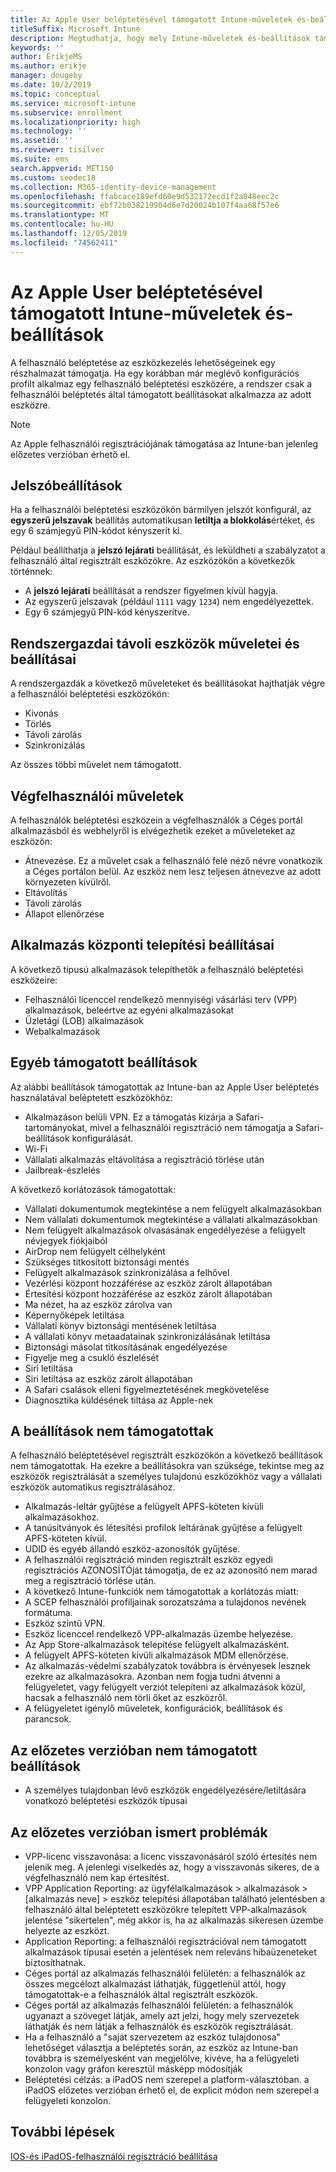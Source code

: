 ```yaml
---
title: Az Apple User beléptetésével támogatott Intune-műveletek és-beállítások
titleSuffix: Microsoft Intune
description: Megtudhatja, hogy mely Intune-műveletek és-beállítások támogatottak az Apple User beléptetéssel
keywords: ''
author: ErikjeMS
ms.author: erikje
manager: dougeby
ms.date: 10/2/2019
ms.topic: conceptual
ms.service: microsoft-intune
ms.subservice: enrollment
ms.localizationpriority: high
ms.technology: ''
ms.assetid: ''
ms.reviewer: tisilver
ms.suite: ems
search.appverid: MET150
ms.custom: seodec18
ms.collection: M365-identity-device-management
ms.openlocfilehash: ffabcace189efd60e9d532172ecd1f2a048eec2c
ms.sourcegitcommit: ebf72b038219904d6e7d20024b107f4aa68f57e6
ms.translationtype: MT
ms.contentlocale: hu-HU
ms.lasthandoff: 12/05/2019
ms.locfileid: "74562411"
---
```

# <a name="intune-actions-and-options-supported-with-apple-user-enrollment"></a>Az Apple User beléptetésével támogatott Intune-műveletek és-beállítások

A felhasználó beléptetése az eszközkezelés lehetőségeinek egy részhalmazát támogatja. Ha egy korábban már meglévő konfigurációs profilt alkalmaz egy felhasználó beléptetési eszközére, a rendszer csak a felhasználói beléptetés által támogatott beállításokat alkalmazza az adott eszközre.

> [!NOTE]
> Az Apple felhasználói regisztrációjának támogatása az Intune-ban jelenleg előzetes verzióban érhető el.

## <a name="password-settings"></a>Jelszóbeállítások

Ha a felhasználói beléptetési eszközökön bármilyen jelszót konfigurál, az **egyszerű jelszavak** beállítás automatikusan **letiltja a blokkolás**értéket, és egy 6 számjegyű PIN-kódot kényszerít ki.

Például beállíthatja a **jelszó lejárati** beállítását, és leküldheti a szabályzatot a felhasználó által regisztrált eszközökre. Az eszközökön a következők történnek:
- A **jelszó lejárati** beállítását a rendszer figyelmen kívül hagyja.
- Az egyszerű jelszavak (például `1111` vagy `1234`) nem engedélyezettek.
- Egy 6 számjegyű PIN-kód kényszerítve.

## <a name="administrator-remote-device-actions-and-options"></a>Rendszergazdai távoli eszközök műveletei és beállításai
A rendszergazdák a következő műveleteket és beállításokat hajthatják végre a felhasználói beléptetési eszközökön:
- Kivonás
- Törlés
- Távoli zárolás
- Szinkronizálás

Az összes többi művelet nem támogatott.

## <a name="end-user-actions"></a>Végfelhasználói műveletek
A felhasználók beléptetési eszközein a végfelhasználók a Céges portál alkalmazásból és webhelyről is elvégezhetik ezeket a műveleteket az eszközön:
- Átnevezése. Ez a művelet csak a felhasználó felé néző névre vonatkozik a Céges portálon belül. Az eszköz nem lesz teljesen átnevezve az adott környezeten kívülről.
- Eltávolítás
- Távoli zárolás
- Állapot ellenõrzése

## <a name="app-deployment-options"></a>Alkalmazás központi telepítési beállításai
A következő típusú alkalmazások telepíthetők a felhasználó beléptetési eszközeire:
- Felhasználói licenccel rendelkező mennyiségi vásárlási terv (VPP) alkalmazások, beleértve az egyéni alkalmazásokat
- Üzletági (LOB) alkalmazások
- Webalkalmazások

## <a name="other-supported-options"></a>Egyéb támogatott beállítások

Az alábbi beállítások támogatottak az Intune-ban az Apple User beléptetés használatával beléptetett eszközökhöz:
- Alkalmazáson belüli VPN. Ez a támogatás kizárja a Safari-tartományokat, mivel a felhasználói regisztráció nem támogatja a Safari-beállítások konfigurálását.
- Wi-Fi 
- Vállalati alkalmazás eltávolítása a regisztráció törlése után
- Jailbreak-észlelés

A következő korlátozások támogatottak:
- Vállalati dokumentumok megtekintése a nem felügyelt alkalmazásokban
- Nem vállalati dokumentumok megtekintése a vállalati alkalmazásokban
- Nem felügyelt alkalmazások olvasásának engedélyezése a felügyelt névjegyek fiókjaiból
- AirDrop nem felügyelt célhelyként
- Szükséges titkosított biztonsági mentés
- Felügyelt alkalmazások szinkronizálása a felhővel
- Vezérlési központ hozzáférése az eszköz zárolt állapotában
- Értesítési központ hozzáférése az eszköz zárolt állapotában
- Ma nézet, ha az eszköz zárolva van
- Képernyőképek letiltása
- Vállalati könyv biztonsági mentésének letiltása
- A vállalati könyv metaadatainak szinkronizálásának letiltása
- Biztonsági másolat titkosításának engedélyezése
- Figyelje meg a csukló észlelését
- Siri letiltása
- Siri letiltása az eszköz zárolt állapotában
- A Safari csalások elleni figyelmeztetésének megkövetelése
- Diagnosztika küldésének tiltása az Apple-nek


## <a name="options-not-supported"></a>A beállítások nem támogatottak
A felhasználó beléptetésével regisztrált eszközökön a következő beállítások nem támogatottak. Ha ezekre a beállításokra van szüksége, tekintse meg az eszközök regisztrálását a személyes tulajdonú eszközökhöz vagy a vállalati eszközök automatikus regisztrálásához.
- Alkalmazás-leltár gyűjtése a felügyelt APFS-köteten kívüli alkalmazásokhoz.
- A tanúsítványok és létesítési profilok leltárának gyűjtése a felügyelt APFS-köteten kívül.
- UDID és egyéb állandó eszköz-azonosítók gyűjtése.
- A felhasználói regisztráció minden regisztrált eszköz egyedi regisztrációs AZONOSÍTÓját támogatja, de ez az azonosító nem marad meg a regisztráció törlése után.
- A következő Intune-funkciók nem támogatottak a korlátozás miatt:
- A SCEP felhasználói profiljainak sorozatszáma a tulajdonos nevének formátuma.
- Eszköz szintű VPN.
- Eszköz licenccel rendelkező VPP-alkalmazás üzembe helyezése.
- Az App Store-alkalmazások telepítése felügyelt alkalmazásként.
- A felügyelt APFS-köteten kívüli alkalmazások MDM ellenőrzése.
- Az alkalmazás-védelmi szabályzatok továbbra is érvényesek lesznek ezekre az alkalmazásokra. Azonban nem fogja tudni átvenni a felügyeletet, vagy felügyelt verziót telepíteni az alkalmazások közül, hacsak a felhasználó nem törli őket az eszközről.
- A felügyeletet igénylő műveletek, konfigurációk, beállítások és parancsok. 

## <a name="options-not-supported-in-preview"></a>Az előzetes verzióban nem támogatott beállítások
- A személyes tulajdonban lévő eszközök engedélyezésére/letiltására vonatkozó beléptetési eszközök típusai 

## <a name="known-issues-in-preview"></a>Az előzetes verzióban ismert problémák
- VPP-licenc visszavonása: a licenc visszavonásáról szóló értesítés nem jelenik meg. A jelenlegi viselkedés az, hogy a visszavonás sikeres, de a végfelhasználó nem kap értesítést. 
- VPP Application Reporting: az ügyfélalkalmazások > alkalmazások > [alkalmazás neve] > eszköz telepítési állapotában található jelentésben a felhasználó által beléptetett eszközökre telepített VPP-alkalmazások jelentése "sikertelen", még akkor is, ha az alkalmazás sikeresen üzembe helyezte az eszközt. 
- Application Reporting: a felhasználói regisztrációval nem támogatott alkalmazások típusai esetén a jelentések nem releváns hibaüzeneteket biztosíthatnak. 
- Céges portál az alkalmazás felhasználói felületén: a felhasználók az összes megcélozt alkalmazást láthatják, függetlenül attól, hogy támogatottak-e a felhasználók által regisztrált eszközök. 
- Céges portál az alkalmazás felhasználói felületén: a felhasználók ugyanazt a szöveget látják, amely azt jelzi, hogy mely szervezetek láthatják és nem látják a felhasználók és eszközök regisztrálását.
- Ha a felhasználó a "saját szervezetem az eszköz tulajdonosa" lehetőséget választja a beléptetés során, az eszköz az Intune-ban továbbra is személyesként van megjelölve, kivéve, ha a felügyeleti konzolon vagy gráfon keresztül másképp módosítják 
- Beléptetési célzás: a iPadOS nem szerepel a platform-választóban. a iPadOS előzetes verzióban érhető el, de explicit módon nem szerepel a felügyeleti konzolon. 


## <a name="next-steps"></a>További lépések

[IOS-és iPadOS-felhasználói regisztráció beállítása](ios-user-enrollment.md)
